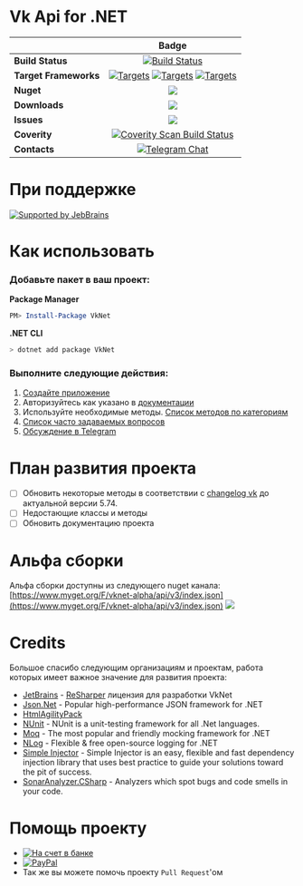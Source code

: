 # Vk Api for .NET
||Badge|
|------|:------:|
|**Build Status**|[![Build Status](https://travis-ci.org/vknet/vk.svg?branch=master)](https://travis-ci.org/vknet/vk)
|**Target Frameworks**|[![Targets](https://img.shields.io/badge/.NET%20Standard-2.0-green.svg)](https://docs.microsoft.com/ru-ru/dotnet/standard/net-standard) [![Targets](https://img.shields.io/badge/.NET%20-4.5-green.svg)](https://docs.microsoft.com/ru-ru/dotnet/framework/) [![Targets](https://img.shields.io/badge/.NET%20-4.0-green.svg)](https://docs.microsoft.com/ru-ru/dotnet/framework/)|
|**Nuget**|[![](http://img.shields.io/nuget/v/VkNet.svg)](http://www.nuget.org/packages/VkNet)
|**Downloads**|[![](https://img.shields.io/nuget/dt/VkNet.svg)](https://www.nuget.org/packages/VkNet/)
|**Issues**|[![](https://img.shields.io/github/issues/VkNet/Vk.svg)](https://github.com/vknet/vk/issues)
|**Coverity**|[![Coverity Scan Build Status](https://img.shields.io/coverity/scan/6249.svg)](https://scan.coverity.com/projects/vknet)
|**Contacts**|[![Telegram Chat](https://img.shields.io/badge/Chat-Telegram-0F80C1.svg)](https://goo.gl/fNNDpK)|

# При поддержке
[![Supported by JebBrains](https://raw.githubusercontent.com/vknet/vk/master/.github/jetbrains_logo.png)](https://www.jetbrains.com/)

# Как использовать
### Добавьте пакет в ваш проект:
**Package Manager**
``` powershell
PM> Install-Package VkNet
```
**.NET CLI**
``` bash
> dotnet add package VkNet
```
### Выполните следующие действия:
1. [Создайте приложение](https://vk.com/editapp?act=create)
2. Авторизуйтесь как указано в [документации](https://vknet.github.io/vk/authorize/)
3. Используйте необходимые методы. [Список методов по категориям](https://vknet.github.io/vk/)
4. [Список часто задаваемых вопросов](https://github.com/vknet/vk/wiki/FAQ)
5. [Обсуждение в Telegram](https://goo.gl/fNNDpK)

# План развития проекта

- [ ] Обновить некоторые методы в соответствии с [changelog vk](https://vk.com/dev/versions) до актуальной версии 5.74.
- [ ] Недостающие классы и методы
- [ ] Обновить документацию проекта

# Альфа сборки

Альфа сборки доступны из следующего nuget канала: [https://www.myget.org/F/vknet-alpha/api/v3/index.json](https://www.myget.org/F/vknet-alpha/api/v3/index.json) [![](https://img.shields.io/myget/vknet-alpha/vpre/VkNet.svg)](https://www.myget.org/F/vknet-alpha/api/v3/index.json) 

# Credits

Большое спасибо следующим организациям и проектам, работа которых имеет важное значение для развития проекта:
- [JetBrains](http://www.jetbrains.com/) - [ReSharper](http://www.jetbrains.com/resharper) лицензия для разработки VkNet
- [Json.Net](http://www.newtonsoft.com/json) - Popular high-performance JSON framework for .NET
- [HtmlAgilityPack](http://html-agility-pack.net/?z=codeplex)
- [NUnit](http://www.nunit.org/) - NUnit is a unit-testing framework for all .Net languages.
- [Moq](https://github.com/moq/moq4) - The most popular and friendly mocking framework for .NET
- [NLog](http://nlog-project.org/) - Flexible & free open-source logging for .NET
- [Simple Injector](https://simpleinjector.org/index.html) - Simple Injector is an easy, flexible and fast dependency injection library that uses best practice to guide your solutions toward the pit of success.
- [SonarAnalyzer.CSharp](https://www.sonarlint.org/visualstudio/) - Analyzers which spot bugs and code smells in your code. 

# Помощь проекту
- [![На счет в банке](https://img.shields.io/badge/Альфа_Банк-donate-CHFCHx.svg)](https://money.alfabank.ru/p2p/web/transfer/minyutin)
- [![PayPal](https://img.shields.io/badge/PayPal-donate-CHFCHx.svg)](https://www.paypal.me/InyutinMaxim)
- Так же вы можете помочь проекту `Pull Request`'ом
